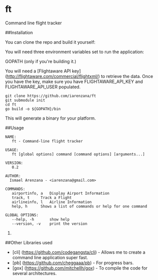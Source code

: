 # ft
Command line flight tracker

##Installation

You can clone the repo and build it yourself:

You will need three environment variables set to run the application:

GOPATH (only if you're building it.)

You will need a [Flightaware API key] (http://flightaware.com/commercial/flightxml/) to retrieve the data. Once you have the key, make sure you have FLIGHTAWARE_API_KEY and FLIGHTAWARE_API_USER populated.

```
git clone https://github.com/iarenzana/ft
git submodule init
cd ft
go build -o ${GOPATH}/bin
```

This will generate a binary for your platform.

##Usage

```
NAME:
   ft - Command-line flight tracker

USAGE:
   ft [global options] command [command options] [arguments...]

VERSION:
   0.2

AUTHOR:
  Ismael Arenzana - <iarenzana@gmail.com>

COMMANDS:
   airportinfo, a	Display Airport Information
   track, t		Track a Flight
   airlineinfo, l	Airline Information
   help, h		Shows a list of commands or help for one command

GLOBAL OPTIONS:
   --help, -h		show help
   --version, -v	print the version
```

1.

##Other Libraries used

* [cli] (https://github.com/codegangsta/cli) - Allows me to create a command line application super fast.
* [pb] (https://github.com/cheggaaa/pb) - For progress bars.
* [gox] (https://github.com/mitchellh/gox) - To compile the code for several architectures.
